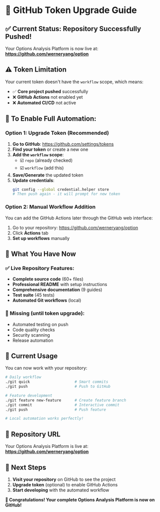 # 🔑 GitHub Token Upgrade Guide

## ✅ **Current Status: Repository Successfully Pushed!**

Your Options Analysis Platform is now live at: **https://github.com/werneryang/option**

## ⚠️ **Token Limitation**

Your current token doesn't have the `workflow` scope, which means:
- ✅ **Core project pushed** successfully
- ❌ **GitHub Actions** not enabled yet
- ❌ **Automated CI/CD** not active

## 🔧 **To Enable Full Automation:**

### **Option 1: Upgrade Token (Recommended)**

1. **Go to GitHub**: https://github.com/settings/tokens
2. **Find your token** or create a new one
3. **Add the `workflow` scope**:
   - ☑️ `repo` (already checked)
   - ☑️ `workflow` (add this)
4. **Save/Generate** the updated token
5. **Update credentials**:
   ```bash
   git config --global credential.helper store
   # Then push again - it will prompt for new token
   ```

### **Option 2: Manual Workflow Addition**

You can add the GitHub Actions later through the GitHub web interface:
1. Go to your repository: https://github.com/werneryang/option
2. Click **Actions** tab
3. **Set up workflows** manually

## 🎯 **What You Have Now**

### **✅ Live Repository Features:**
- **Complete source code** (60+ files)
- **Professional README** with setup instructions
- **Comprehensive documentation** (9 guides)
- **Test suite** (45 tests)
- **Automated Git workflows** (local)

### **🔄 Missing (until token upgrade):**
- Automated testing on push
- Code quality checks
- Security scanning
- Release automation

## 🚀 **Current Usage**

You can now work with your repository:

```bash
# Daily workflow
./git quick                    # Smart commits
./git push                     # Push to GitHub

# Feature development
./git feature new-feature      # Create feature branch
./git commit                   # Interactive commit
./git push                     # Push feature

# Local automation works perfectly!
```

## 📍 **Repository URL**

Your Options Analysis Platform is live at:
**https://github.com/werneryang/option**

## 🎯 **Next Steps**

1. **Visit your repository** on GitHub to see the project
2. **Upgrade token** (optional) to enable GitHub Actions
3. **Start developing** with the automated workflow

**🎉 Congratulations! Your complete Options Analysis Platform is now on GitHub!**